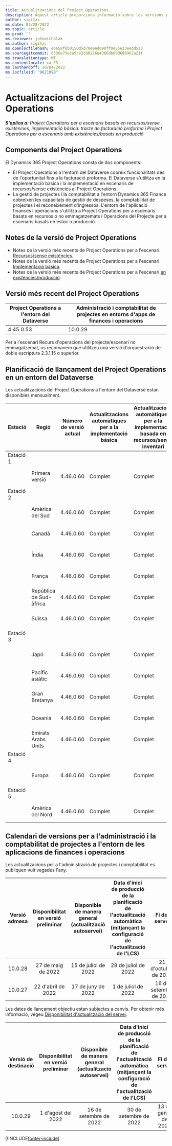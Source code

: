 ```yaml
---
title: Actualitzacions del Project Operations
description: Aquest article proporciona informació sobre les versions publicades de Dynamics 365 Project Operations.
author: sigitac
ms.date: 03/28/2022
ms.topic: article
ms.prod: ''
ms.reviewer: johnmichalak
ms.author: sigitac
ms.openlocfilehash: eb658f8b0150d5d70e9ed090ff0e25e33eedd5a3
ms.sourcegitcommit: 6536e79aca5ce2cb0276a4366db69d688962a21f
ms.translationtype: MT
ms.contentlocale: ca-ES
ms.lasthandoff: 10/04/2022
ms.locfileid: "9621998"
---
```

# <a name="project-operations-updates"></a>Actualitzacions del Project Operations

_**S'aplica a:** Project Operations per a escenaris basats en recursos/sense existències, implementació bàsica: tracte de facturació proforma i Project Operations per a escenaris amb existències/basats en producció_



## <a name="project-operations-components"></a>Components del Project Operations

El Dynamics 365 Project Operations consta de dos components:

- El Project Operations a l'entorn del Dataverse cobreix funcionalitats des de l'oportunitat fins a la facturació proforma. El Dataverse s'utilitza en la implementació bàsica i la implementació en escenaris de recursos/sense existències al Project Operations.
- La gestió de projectes i la comptabilitat a l'entorn Dynamics 365 Finance cobreixen les capacitats de gestió de despeses, la comptabilitat de projectes i el reconeixement d'ingressos. L'entorn de l'aplicació finances i operacions s'utilitza a Project Operations per a escenaris basats en recursos o no emmagatzemats i Operacions del Projecte per a escenaris basats en estoc o producció.

## <a name="project-operations-release-notes"></a>Notes de la versió de Project Operations
- Notes de la versió més recents de Project Operations per a l'escenari [Recursos/sense existències](whats-new-july-2022-resource-based.md).
- Notes de la versió més recents de Project Operations per a l'escenari [Implementació bàsica](../pro/whats-new/whats-new-july-2022-lite.md).
- Notes de la versió més recents de Project Operations per a l'escenari [en existències/producció](../prod-pma/whats-new/whats-new-jul-2022-stocked.md).

## <a name="project-operations-latest-version"></a>Versió més recent del Project Operations

| Project Operations a l'entorn del Dataverse | Administració i comptabilitat de projectes en entorns d'apps de finances i operacions | 
| --- | --- |
| 4.45.0.53 | 10.0.29 |

Per a l'escenari Recurs d'operacions del projecte/escenari no emmagatzemat, us recomanem que utilitzeu una versió d'orquestració de doble escriptura 2.3.1.15 o superior.

## <a name="release-schedule-for-project-operations-on-dataverse-environment"></a>Planificació de llançament del Project Operations en un entorn del Dataverse

Les actualitzacions del Project Operations a l'entorn del Dataverse estan disponibles mensualment. 

| Estació | Regió | Número de versió actual | Actualitzacions automàtiques per a la implementació bàsica | Actualitzacions automàtiques per a la implementació basada en recursos/sense inventari | Número de la versió següent | Pròxima versió disponible de manera general |
|-----------|-----------------------|-----------------|--------------------|---------------------|---------------------|---------------------|
| Estació 1 |   &nbsp;              |    &nbsp;       | &nbsp;             |      &nbsp;         |      &nbsp;         |      &nbsp;         |
|   &nbsp;  | Primera versió         |  4.46.0.60      | Complet           | Complet            | TBD                 | 07 d'octubre de 2022      |
| Estació 2 |   &nbsp;              |    &nbsp;       | &nbsp;             |      &nbsp;         |      &nbsp;         |      &nbsp;         |
|   &nbsp;  | Amèrica del Sud         |  4.46.0.60      | Complet           | Complet            | TBD                 | 14 d'octubre de 2022       |
|   &nbsp;  | Canadà                |  4.46.0.60      | Complet           | Complet            | TBD                 | 14 d'octubre de 2022       |
|   &nbsp;  | Índia                 |  4.46.0.60      | Complet           | Complet            | TBD                 | 14 d'octubre de 2022       |
|   &nbsp;  | França                |  4.46.0.60      | Complet           | Complet            | TBD                 | 14 d'octubre de 2022       |
|   &nbsp;  | República de Sud-àfrica          |  4.46.0.60      | Complet           | Complet            | TBD                 | 14 d'octubre de 2022       |
|   &nbsp;  | Suïssa           |  4.46.0.60      | Complet           | Complet            | TBD                 | 14 d'octubre de 2022       |
| Estació 3 |      &nbsp;           |     &nbsp;      |     &nbsp;         |      &nbsp;         |      &nbsp;         |      &nbsp;         |
|   &nbsp;  | Japó                 |  4.46.0.60      | Complet      | Complet       | TBD                 | 21 d'octubre de 2022       |
|   &nbsp;  | Pacífic asiàtic          |  4.46.0.60      | Complet      | Complet       | TBD                 | 21 d'octubre de 2022       |
|   &nbsp;  | Gran Bretanya         |  4.46.0.60      | Complet      | Complet       | TBD                 | 21 d'octubre de 2022       |
|   &nbsp;  | Oceania               |  4.46.0.60      | Complet      | Complet       | TBD                 | 21 d'octubre de 2022       |
|   &nbsp;  | Emirats Àrabs Units  |  4.46.0.60      | Complet      | Complet       | TBD                 | 21 d'octubre de 2022       |
| Estació 4 |     &nbsp;            |     &nbsp;      |     &nbsp;         |      &nbsp;         |      &nbsp;         |      &nbsp;         |
|   &nbsp;  | Europa                |  4.46.0.60      | Complet           | Complet            | TBD           | 28 d'octubre de 2022       |
| Estació 5 |     &nbsp;            |     &nbsp;      |     &nbsp;         |      &nbsp;         |      &nbsp;         |      &nbsp;         |
|   &nbsp;  | Amèrica del Nord         |  4.46.0.60      | Complet           | Complet            | TBD           | 04 de novembre de 2022       |

## <a name="release-schedule-for-project-management-and-accounting-in-the-finance-and-operations-apps-environment"></a>Calendari de versions per a l'administració i la comptabilitat de projectes a l'entorn de les aplicacions de finances i operacions

Les actualitzacions per a l'administració de projectes i comptabilitat es publiquen vuit vegades l'any.

|Versió admesa| Disponibilitat en versió preliminar | Disponible de manera general (actualització autoservei) | Data d'inici de producció de la planificació de l'actualització automàtica (mitjançant la configuració de l'actualització de l'LCS) |   Fi del servei   |
|:---------------:|:---------------------------:|:---------------------------------:|:--------------------------------------------------------------------:|:------------------:|
|     10.0.28     |      27 de maig de 2022           |        15 de juliol de 2022              |                          29 de juliol de 2022                               | 21 d'octubre de 2022   |
|     10.0.27     |      22 d'abril de 2022         |        17 de juny de 2022              |                          1 de juliol de 2022                                | 16 de setembre de 2022 |

Les dates de llançament objectiu estan subjectes a canvis. Per obtenir més informació, vegeu [Disponibilitat d'actualització del servei](/dynamics365/fin-ops-core/fin-ops/get-started/public-preview-releases?toc=%2fdynamics365%2ffinance%2ftoc.json).

|Versió de destinació | Disponibilitat en versió preliminar | Disponible de manera general (actualització autoservei) | Data d'inici de producció de la planificació de l'actualització automàtica (mitjançant la configuració de l'actualització de l'LCS) |   Fi del servei   |
|:---------------:|:---------------------------:|:---------------------------------:|:--------------------------------------------------------------------:|:------------------:|
|     10.0.29     |      1 d'agost del 2022         |       16 de setembre de 2022          |                        30 de setembre de 2022                            | 13 de gener de 2023   |

[!INCLUDE[footer-include](../includes/footer-banner.md)]
